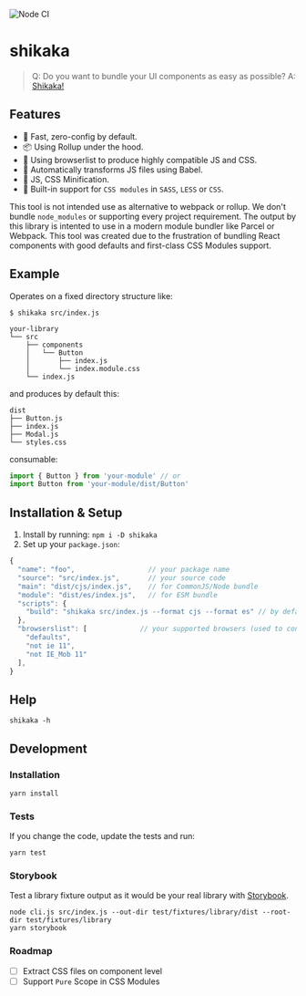 ![Node CI](https://github.com/StarpTech/shikaka/workflows/Node%20CI/badge.svg)

# shikaka

> Q: Do you want to bundle your UI components as easy as possible?
> A: [Shikaka!](https://www.youtube.com/watch?v=PcjFVTI4_Gw)

## Features

- 🚀 Fast, zero-config by default.
- 📦 Using Rollup under the hood.
- 🤳 Using browserlist to produce highly compatible JS and CSS.
- 🚗 Automatically transforms JS files using Babel.
- 💼 JS, CSS Minification.
- 💅 Built-in support for `CSS modules` in `SASS`, `LESS` or `CSS`.

This tool is not intended use as alternative to webpack or rollup. We don't bundle `node_modules` or supporting every project requirement. The output by this library is intented to use in a modern module bundler like Parcel or Webpack. This tool was created due to the frustration of bundling React components with good defaults and first-class CSS Modules support.

## Example

Operates on a fixed directory structure like:

```
$ shikaka src/index.js

your-library
└── src
    ├── components
    │   └── Button
    │       ├── index.js
    │       └── index.module.css
    └── index.js
```

and produces by default this:

```
dist
├── Button.js
├── index.js
├── Modal.js
└── styles.css
```

consumable:

```jsx
import { Button } from 'your-module' // or
import Button from 'your-module/dist/Button'
```

## Installation & Setup

1. Install by running: `npm i -D shikaka`
2. Set up your `package.json`:

```js
{
  "name": "foo",                  // your package name
  "source": "src/index.js",       // your source code
  "main": "dist/cjs/index.js",    // for CommonJS/Node bundle
  "module": "dist/es/index.js",   // for ESM bundle
  "scripts": {
    "build": "shikaka src/index.js --format cjs --format es" // by default only ESM
  },
  "browserslist": [             // your supported browsers (used to configure babel and postcss)
    "defaults",
    "not ie 11",
    "not IE_Mob 11"
  ],
}
```

## Help

```
shikaka -h
```

## Development

### Installation

```
yarn install
```

### Tests

If you change the code, update the tests and run:

```
yarn test
```

### Storybook

Test a library fixture output as it would be your real library with [Storybook](https://storybook.js.org/).

```
node cli.js src/index.js --out-dir test/fixtures/library/dist --root-dir test/fixtures/library
yarn storybook
```

### Roadmap

- [ ] Extract CSS files on component level
- [ ] Support `Pure` Scope in CSS Modules